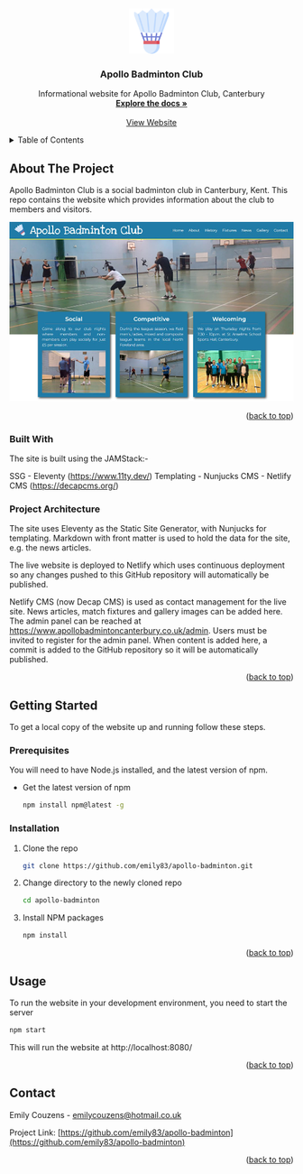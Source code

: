 <a id="readme-top"></a>

<!-- PROJECT LOGO -->
<br />
<div align="center">
  <a href="https://github.com/emily83/apollo-badminton">
    <img src="src/assets/shuttlecock.png" alt="Logo" width="80" height="80">
  </a>

<h3 align="center">Apollo Badminton Club</h3>

  <p align="center">
    Informational website for Apollo Badminton Club, Canterbury
    <br />
    <a href="https://github.com/emily83/apollo-badminton"><strong>Explore the docs »</strong></a>
    <br />
    <br />
    <a href="https://www.apollobadmintoncanterbury.co.uk/">View Website</a>
  </p>
</div>

<!-- TABLE OF CONTENTS -->
<details>
  <summary>Table of Contents</summary>
  <ol>
    <li>
      <a href="#about-the-project">About The Project</a>
      <ul>
        <li><a href="#built-with">Built With</a></li>
        <li><a href="#project-architecture">Project Architecture</a></li>
      </ul>
    </li>
    <li>
      <a href="#getting-started">Getting Started</a>
      <ul>
        <li><a href="#prerequisites">Prerequisites</a></li>
        <li><a href="#installation">Installation</a></li>
      </ul>
    </li>
    <li><a href="#usage">Usage</a></li>
    <li><a href="#contact">Contact</a></li>
  </ol>
</details>

<!-- ABOUT THE PROJECT -->

## About The Project

Apollo Badminton Club is a social badminton club in Canterbury, Kent. This repo contains the website which provides information about the club to members and visitors.

<img src="src/assets/apollo-badminton-screenshot.jpg" alt="Screenshot">

<p align="right">(<a href="#readme-top">back to top</a>)</p>

### Built With

The site is built using the JAMStack:-

SSG - Eleventy (https://www.11ty.dev/)
Templating - Nunjucks
CMS - Netlify CMS (https://decapcms.org/)

### Project Architecture

The site uses Eleventy as the Static Site Generator, with Nunjucks for templating. Markdown with front matter is used to hold the data for the site, e.g. the news articles.

The live website is deployed to Netlify which uses continuous deployment so any changes pushed to this GitHub repository will automatically be published.

Netlify CMS (now Decap CMS) is used as contact management for the live site. News articles, match fixtures and gallery images can be added here. The admin panel can be reached at https://www.apollobadmintoncanterbury.co.uk/admin. Users must be invited to register for the admin panel. When content is added here, a commit is added to the GitHub repository so it will be automatically published.

<p align="right">(<a href="#readme-top">back to top</a>)</p>

<!-- GETTING STARTED -->

## Getting Started

To get a local copy of the website up and running follow these steps.

### Prerequisites

You will need to have Node.js installed, and the latest version of npm.

- Get the latest version of npm
  ```sh
  npm install npm@latest -g
  ```

### Installation

1. Clone the repo
   ```sh
   git clone https://github.com/emily83/apollo-badminton.git
   ```
2. Change directory to the newly cloned repo
   ```sh
   cd apollo-badminton
   ```
3. Install NPM packages
   ```sh
   npm install
   ```

<p align="right">(<a href="#readme-top">back to top</a>)</p>

<!-- USAGE EXAMPLES -->

## Usage

To run the website in your development environment, you need to start the server

```sh
npm start
```

This will run the website at http://localhost:8080/

<p align="right">(<a href="#readme-top">back to top</a>)</p>

<!-- CONTACT -->

## Contact

Emily Couzens - emilycouzens@hotmail.co.uk

Project Link: [https://github.com/emily83/apollo-badminton](https://github.com/emily83/apollo-badminton)

<p align="right">(<a href="#readme-top">back to top</a>)</p>
